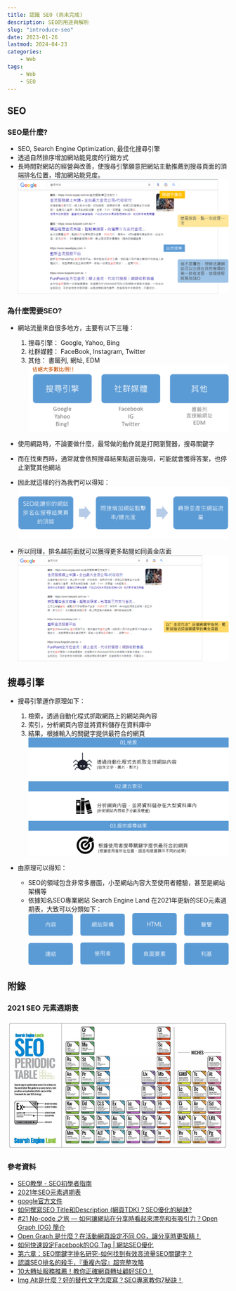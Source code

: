 ```yaml
---
title: 認識 SEO (尚未完成)
description: SEO的用途與解析
slug: "introduce-seo"
date: 2023-01-26
lastmod: 2024-04-23
categories:
    - Web
tags:
    - Web
    - SEO
---
```


## SEO
### SEO是什麼?
* SEO, Search Engine Optimization, 最佳化搜尋引擎
* 透過自然排序增加網站能見度的行銷方式
* 長時間對網站的經營與改善，使搜尋引擎願意把網站主動推薦到搜尋頁面的頂端排名位置，增加網站能見度。
![SEO](SEO.png)

### 為什麼需要SEO?
* 網站流量來自很多地方，主要有以下三種：
    1. 搜尋引擎： Google, Yahoo, Bing
    2. 社群媒體： FaceBook, Instagram, Twitter
    3. 其他： 書籤列, 網址, EDM
    ![SEO Source](SEO_source.png)

* 使用網路時，不論要做什麼，最常做的動作就是打開瀏覽器，搜尋關鍵字
* 而在找東西時，通常就會依照搜尋結果點選前幾項，可能就會獲得答案，也停止瀏覽其他網站
* 因此就這樣的行為我們可以得知：
![SEO principle](SEO_principle.png)
* 所以同理，排名越前面就可以獲得更多點閱如同黃金店面
![SEO example](SEO_example.png)

## 搜尋引擎
* 搜尋引擎運作原理如下：
    1. 檢索，透過自動化程式抓取網路上的網站與內容
    2. 索引，分析網頁內容並將資料儲存在資料庫中
    3. 結果，根據輸入的關鍵字提供最符合的網頁
    ![SEO step](SEO_step.png)

* 由原理可以得知：
    * SEO的領域包含非常多層面，小至網站內容大至使用者體驗，甚至是網站架構等
    * 依據知名SEO專業網站 Search Engine Land 在2021年更新的SEO元素週期表，大致可以分類如下：
    ![SEO Content](SEO_content.png)


    
## 附錄
### 2021 SEO 元素週期表
![SEO Periodic Table](SEO_periodic_table.png)

### 參考資料
* [SEO教學 - SEO初學者指南](https://www.newscan.com.tw/all-seo/seo-guide.htm)
* [2021年SEO元素週期表](https://www.wpandseo.tw/3212/seo-periodic-table-2021-content-architecture-html/)
* [google官方文件](https://developers.google.com/search/docs/fundamentals/seo-starter-guide?hl=zh-Hant&visit_id=638073702456484716-4074403719&rd=1)
* [如何撰寫SEO Title和Description (網頁TDK)？SEO優化的秘訣?](https://www.ibest.com.tw/news-detail/How-to-write-SEO-TDK/)
* [#21 No-code 之旅 — 如何讓網站在分享時看起來漂亮和有吸引力？Open Graph (OG) 簡介](https://ithelp.ithome.com.tw/articles/10278469)
* [Open Graph 是什麼？在活動網頁設定不同 OG，讓分享時更吸睛！](https://ryzo.io/open-graph-for-campaign-page/)
* [如何快速設定Facebook的OG Tag | 網站SEO優化](https://tzuhsiang.com/website-seo/facebookog-tag-seo/)
* [第六章：SEO關鍵字排名研究-如何找到有效高流量SEO關鍵字？](https://www.ibest.tw/seo-detail/keywords-research/)
* [認識SEO排名的殺手，『重複內容』超完整攻略](https://www.yesharris.com/seo-basic/content-duplicate-issue/)
* [10大轉址服務推薦！教你正確網頁轉址顧好SEO！](https://welly.tw/serp-rank-optimization/301-and-302-redirection-guide-for-seo)
* [Img Alt是什麼？好的替代文字怎麼寫？SEO專家教你7秘訣！](https://welly.tw/serp-rank-optimization/what-is-img-alt)